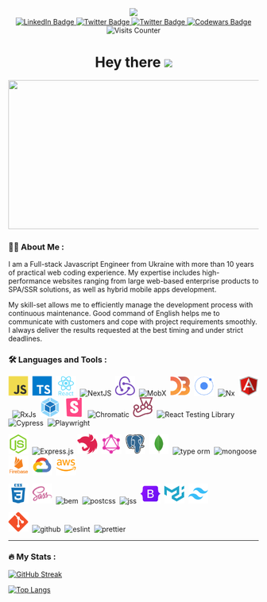 <div id="header" align="center">
  <img src="https://media.giphy.com/media/M9gbBd9nbDrOTu1Mqx/giphy.gif" width="100"/>
</div>

<div id="badges" align="center">
  <a href="https://www.linkedin.com/in/orestprystayko">
    <img src="https://img.shields.io/badge/LinkedIn-blue?style=for-the-badge&logo=linkedin&logoColor=white" alt="LinkedIn Badge"/>
  </a>
  <a href="https://twitter.com/oprystaiko">
    <img src="https://img.shields.io/badge/Twitter-blue?style=for-the-badge&logo=twitter&logoColor=white" alt="Twitter Badge"/>
  </a>
  <a href="mailto:orestprustayko@gmai.com">
    <img src="https://img.shields.io/badge/Email-blue?style=for-the-badge&logo=gmail&logoColor=white" alt="Twitter Badge"/>
  </a>
  <a href="https://www.codewars.com/users/qetr1ck-op">
    <img src="https://img.shields.io/badge/Codewars-blue?style=for-the-badge&logo=codewars&logoColor=white" alt="Codewars Badge"/>
  </a>
</div>

<div id="visits-counter" align="center">
  <img src="https://komarev.com/ghpvc/?username=qetr1ck-op&style=flat-square&color=blue" alt="Visits Counter"/>
</div>

<h1 align="center">
  Hey there
  <img src="https://media.giphy.com/media/hvRJCLFzcasrR4ia7z/giphy.gif" width="30px"/>
</h1>

<div align="center">
  <img src="https://media.giphy.com/media/dWesBcTLavkZuG35MI/giphy.gif" width="600" height="300"/>
</div>

### :man_technologist: About Me :

I am a Full-stack Javascript Engineer from Ukraine with more than 10 years of practical web coding experience. My expertise includes high-performance websites ranging from large web-based enterprise products to SPA/SSR solutions, as well as hybrid mobile apps development.

My skill-set allows me to efficiently manage the development process with continuous maintenance. Good command of English helps me to communicate with customers and cope with project requirements smoothly. I always deliver the results requested at the best timing and under strict deadlines.

### :hammer_and_wrench: Languages and Tools :

<div style="{background: grey}">
  <img src="https://raw.githubusercontent.com/devicons/devicon/2ae2a900d2f041da66e950e4d48052658d850630/icons/javascript/javascript-original.svg" title="JavaScript" alt="JavaScript" width="40">&nbsp;
  <img src="https://raw.githubusercontent.com/devicons/devicon/2ae2a900d2f041da66e950e4d48052658d850630/icons/typescript/typescript-original.svg" title="TypeScript" alt="TypeScript" width="40">&nbsp;
  <img src="https://raw.githubusercontent.com/devicons/devicon/2ae2a900d2f041da66e950e4d48052658d850630/icons/react/react-original-wordmark.svg" title="React" alt="React" width="40" height="40"/>&nbsp;
  <img src="https://media.graphassets.com/VKHHNvEETYqZRkqgjybc" title="NextJS" alt="NextJS" height="40" width="40"/>&nbsp;  
  <img src="https://raw.githubusercontent.com/devicons/devicon/2ae2a900d2f041da66e950e4d48052658d850630/icons/redux/redux-original.svg" title="Redux" alt="Redux" width="40" height="40"/>&nbsp;
  <img src="https://cdn.worldvectorlogo.com/logos/mobx.svg" title="MobX" alt="MobX" height="40" width="40"/>&nbsp;
  <img src="https://raw.githubusercontent.com/devicons/devicon/2ae2a900d2f041da66e950e4d48052658d850630/icons/d3js/d3js-original.svg"  title="d3.js" alt="d3.js" width="40" height="40"/>&nbsp;
  <img src="https://raw.githubusercontent.com/devicons/devicon/2ae2a900d2f041da66e950e4d48052658d850630/icons/ionic/ionic-original.svg" title="ionic" alt="ionic" height="40" width="40px"/>&nbsp;
  <img src="https://raw.githubusercontent.com/nrwl/nx/master/nx-logo.png" title="Nx" alt="Nx" height="40" width="40"/>&nbsp;
  <img src="https://raw.githubusercontent.com/devicons/devicon/2ae2a900d2f041da66e950e4d48052658d850630/icons/angularjs/angularjs-original.svg" title="Angular" alt="Angular" height="40" width="40"/>&nbsp;
  <img src="https://rxjs.dev/assets/images/favicons/favicon-192x192.png" title="RxJs" alt="RxJs" height="40" width="40"/>&nbsp;
  <img src="https://raw.githubusercontent.com/devicons/devicon/2ae2a900d2f041da66e950e4d48052658d850630/icons/webpack/webpack-original.svg" title="Webpack" alt="Webpack" height="40" width="40"/>&nbsp;
  <img src="https://raw.githubusercontent.com/devicons/devicon/2ae2a900d2f041da66e950e4d48052658d850630/icons/storybook/storybook-original.svg" title="Storybook" alt="Storybook" height="40" width="40"/>&nbsp;
  <img src="https://user-images.githubusercontent.com/5235395/156804845-f8cf8e0c-d047-4511-a1b9-7498333f8d0a.png" title="Chromatic" alt="Chromatic" height="40" width="40"/>&nbsp;
  <img src="https://raw.githubusercontent.com/devicons/devicon/2ae2a900d2f041da66e950e4d48052658d850630/icons/jest/jest-plain.svg" title="Jest" alt="Jest" height="40" width="40"/>&nbsp;
  <img src="https://testing-library.com/img/octopus-128x128.png" title="React Testing Library" alt="React Testing Library" height="40" width="40"/>&nbsp;
  <img src="https://avatars.githubusercontent.com/u/8908513?s=280&v=4" title="Cypress" alt="Cypress" height="40" width="40"/>&nbsp;
  <img src="https://playwright.dev/java/img/playwright-logo.svg" title="Playwright" alt="Playwright" height="40" width="40"/>&nbsp;

  <img src="https://raw.githubusercontent.com/devicons/devicon/2ae2a900d2f041da66e950e4d48052658d850630/icons/nodejs/nodejs-original.svg" title="NodeJS" alt="NodeJS" height="40"/>&nbsp;
  <img src="https://www.nextontop.com/assets/img/services/web/expressjs.svg" title="Express.js" alt="Express.js" height="40"/>&nbsp;
  <img src="https://raw.githubusercontent.com/devicons/devicon/2ae2a900d2f041da66e950e4d48052658d850630/icons/nestjs/nestjs-plain.svg" title="Nest.js" alt="Nest.js" height="40"/>&nbsp;
  <img src="https://raw.githubusercontent.com/devicons/devicon/2ae2a900d2f041da66e950e4d48052658d850630/icons/graphql/graphql-plain.svg" title="graphql" alt="graphql" height="40"/>&nbsp;
  <img src="https://raw.githubusercontent.com/devicons/devicon/2ae2a900d2f041da66e950e4d48052658d850630/icons/postgresql/postgresql-original.svg" title="postgresql" alt="postgresql" height="40"/>&nbsp;
  <img src="https://raw.githubusercontent.com/devicons/devicon/2ae2a900d2f041da66e950e4d48052658d850630/icons/mongodb/mongodb-original.svg" title="mongodb" alt="mongodb" height="40"/>&nbsp;
  <img src="https://avatars.githubusercontent.com/u/20165699?s=200&v=4" title="type orm" alt="type orm" height="40"/>&nbsp;
  <img src="https://cdn.worldvectorlogo.com/logos/mongoose-1.svg" title="mongoose" alt="mongoose" height="40" width="40px"/>&nbsp;
  <img src="https://raw.githubusercontent.com/devicons/devicon/2ae2a900d2f041da66e950e4d48052658d850630/icons/firebase/firebase-plain-wordmark.svg" title="Firebase" alt="Firebase" width="40" height="40"/>&nbsp;
  <img src="https://raw.githubusercontent.com/devicons/devicon/2ae2a900d2f041da66e950e4d48052658d850630/icons/googlecloud/googlecloud-original.svg" title="GCP" alt="GCP" width="40" height="40"/>&nbsp;
  <img src="https://raw.githubusercontent.com/devicons/devicon/2ae2a900d2f041da66e950e4d48052658d850630/icons/amazonwebservices/amazonwebservices-plain-wordmark.svg" title="AWS" alt="AWS" width="40" height="40"/>&nbsp;

  <img src="https://raw.githubusercontent.com/devicons/devicon/2ae2a900d2f041da66e950e4d48052658d850630/icons/css3/css3-plain-wordmark.svg"  title="CSS" alt="CSS" width="40" height="40"/>&nbsp;
  <img src="https://raw.githubusercontent.com/devicons/devicon/2ae2a900d2f041da66e950e4d48052658d850630/icons/sass/sass-original.svg"  title="sass" alt="sass" width="40" height="40"/>&nbsp;
  <img src="https://achievement-images.teamtreehouse.com/badges_css_modularsass_stage02.png"  title="bem" alt="bem" width="40" height="40"/>&nbsp;
  <img src="https://upload.wikimedia.org/wikipedia/commons/thumb/b/bc/PostCSS_Logo.svg/790px-PostCSS_Logo.svg.png"  title="postcss" alt="postcss" width="40" height="40"/>&nbsp;
  <img src="https://avatars1.githubusercontent.com/u/9503099"  title="jss" alt="jss" width="40" height="40"/>&nbsp;
  <img src="https://raw.githubusercontent.com/devicons/devicon/2ae2a900d2f041da66e950e4d48052658d850630/icons/bootstrap/bootstrap-original.svg"  title="bootstrap" alt="bootstrap" width="40" height="40"/>&nbsp;
  <img src="https://raw.githubusercontent.com/devicons/devicon/2ae2a900d2f041da66e950e4d48052658d850630/icons/materialui/materialui-plain.svg"  title="meterial ui" alt="meterial ui" width="40" height="40"/>&nbsp;
  <img src="https://raw.githubusercontent.com/devicons/devicon/2ae2a900d2f041da66e950e4d48052658d850630/icons/tailwindcss/tailwindcss-plain.svg"  title="tailwindcss" alt="tailwindcss" width="40" height="40"/>&nbsp;
  
  <img src="https://raw.githubusercontent.com/devicons/devicon/2ae2a900d2f041da66e950e4d48052658d850630/icons/git/git-original.svg"  title="git" alt="git" width="40" height="40"/>&nbsp;
  <img src="https://e7.pngegg.com/pngimages/914/758/png-clipart-computer-icons-logo-github-github-logo-logo-computer-program-thumbnail.png"  title="github" alt="github" width="40" height="40"/>&nbsp;
  <img src="https://cdn.jsdelivr.net/gh/devicons/devicon/icons/eslint/eslint-original.svg" title="eslint" alt="eslint" width="40" height="40"/>&nbsp;
  <img src="https://prettier.io/icon.png"  title="prettier" alt="prettier" width="40" height="40"/>&nbsp;
</div>

---

### :fire: My Stats :

[![GitHub Streak](https://github-readme-streak-stats.herokuapp.com?user=qetr1ck-op&theme=onedark&date_format=M%20j%5B%2C%20Y%5D)](https://git.io/streak-stats)

[![Top Langs](https://github-readme-stats.vercel.app/api/top-langs/?username=qetr1ck-op&layout=compact&theme=onedark)](https://github.com/anuraghazra/github-readme-stats)
